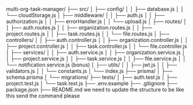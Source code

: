 multi-org-task-manager/
├── src/
│   ├── config/
│   │   ├── database.js
│   │   └── cloudStorage.js
│   ├── middleware/
│   │   ├── auth.js
│   │   ├── authorization.js
│   │   ├── errorHandler.js
│   │   └── upload.js
│   ├── routes/
│   │   ├── auth.routes.js
│   │   ├── organization.routes.js
│   │   ├── project.routes.js
│   │   ├── task.routes.js
│   │   └── file.routes.js
│   ├── controllers/
│   │   ├── auth.controller.js
│   │   ├── organization.controller.js
│   │   ├── project.controller.js
│   │   ├── task.controller.js
│   │   └── file.controller.js
│   ├── services/
│   │   ├── auth.service.js
│   │   ├── organization.service.js
│   │   ├── project.service.js
│   │   ├── task.service.js
│   │   ├── file.service.js
│   │   └── notification.service.js (bonus)
│   ├── utils/
│   │   ├── jwt.js
│   │   ├── validators.js
│   │   └── constants.js
│   └── index.js
├── prisma/
│   ├── schema.prisma
│   └── migrations/
├── tests/
│   ├── auth.test.js
│   ├── project.test.js
│   └── task.test.js
├── .env.example
├── .gitignore
├── package.json
├── README.md
we need to update the structure to be like this send the command please 